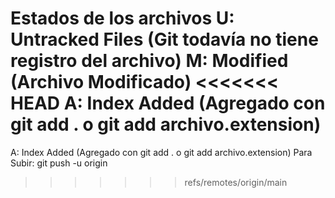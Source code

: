 Estados de los archivos
U: Untracked Files (Git todavía no tiene registro del archivo)
M: Modified (Archivo Modificado)
<<<<<<< HEAD
A: Index Added (Agregado con git add . o git add archivo.extension)
=======
A: Index Added (Agregado con git add . o git add archivo.extension)
Para Subir: git push -u origin
>>>>>>> refs/remotes/origin/main
